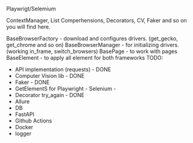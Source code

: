 Playwrigt/Selemium

ContextManager, List Comperhensions, Decorators, CV, Faker and so on you will find here. 


BaseBrowserFactory - download and configures drivers. (get_gecko, get_chrome and so on) 
BaseBrowserManager - for initializing drivers. (working in_frame, switch_browsers)
BasePage - to work with pages
BaseElement - to apply all element for both frameworks
TODO: 
 - API implementation (requests) - DONE
 - Computer Vision lib - DONE
 - Faker - DONE
 - GetElementS for Playwright -  Selenium -
 - Decorator try_again - DONE
 - Allure
 - DB
 - FastAPI
 - Github Actions
 - Docker
 - logger



















































